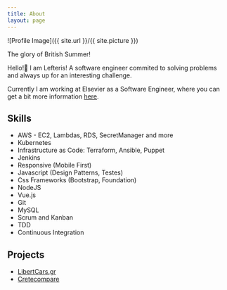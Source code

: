 ```yaml
---
title: About
layout: page
---
```

![Profile Image]({{ site.url }}/{{ site.picture }})
<figcaption class="caption">The glory of British Summer! </figcaption>

<p>Hello!👋
I am Lefteris! A software engineer commited to solving problems and always up for an interesting challenge.

Currently I am working at Elsevier as a Software Engineer, where you can get a bit more information 
<a href="https://www.elsevier.com/about/careers/technology-careers/lefteris-tatakis/">here</a>.

</p>

<h2>Skills</h2>

<ul class="skill-list">
	<li>AWS - EC2, Lambdas, RDS, SecretManager and more</li>
	<li>Kubernetes</li>
	<li>Infrastructure as Code: Terraform, Ansible, Puppet</li>
	<li>Jenkins</li>
	<li>Responsive (Mobile First)</li>
	<li>Javascript (Design Patterns, Testes)</li>
	<li>Css Frameworks (Bootstrap, Foundation)</li>
	<li>NodeJS</li>
	<li>Vue.js</li>
	<li>Git</li>
	<li>MySQL</li>
	<li>Scrum and Kanban</li>
	<li>TDD </li>
	<li>Continuous Integration</li>
</ul>

<h2>Projects</h2>

<ul>
	<li><a href="https://libertycars.gr">LibertCars.gr</a></li>
	<li><a href="../cretecompare.html">Cretecompare</a></li>
</ul>
